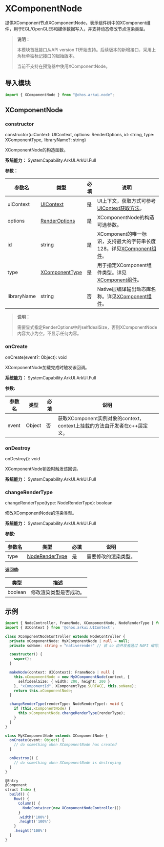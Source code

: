 # XComponentNode

提供XComponent节点XComponentNode，表示组件树中的XComponent组件，用于EGL/OpenGLES和媒体数据写入，并支持动态修改节点渲染类型。

> **说明：**
>
> 本模块首批接口从API version 11开始支持。后续版本的新增接口，采用上角标单独标记接口的起始版本。
> 
> 当前不支持在预览器中使用XComponentNode。

## 导入模块

```ts
import { XComponentNode } from "@ohos.arkui.node";
```

## XComponentNode

### constructor

constructor(uiContext: UIContext, options: RenderOptions, id: string, type: XComponentType, libraryName?: string)

XComponentNode的构造函数。

**系统能力：** SystemCapability.ArkUI.ArkUI.Full

**参数：**

| 参数名      | 类型                                                         | 必填 | 说明                                                         |
| ----------- | ------------------------------------------------------------ | ---- | ------------------------------------------------------------ |
| uiContext   | [UIContext](js-apis-arkui-UIContext.md)                      | 是   | UI上下文，获取方式可参考[UIContext获取方法](./js-apis-arkui-node.md#uicontext获取方法)。 |
| options     | [RenderOptions](./js-apis-arkui-builderNode.md#renderoptions) | 是   | XComponentNode的构造可选参数。                               |
| id          | string                                                       | 是   | XComponent的唯一标识，支持最大的字符串长度128。详见[XComponent组件](arkui-ts/ts-basic-components-xcomponent.md#xcomponent)。 |
| type        | [XComponentType](arkui-ts/ts-basic-components-xcomponent.md#xcomponenttype10枚举说明) | 是   | 用于指定XComponent组件类型。详见[XComponent组件](arkui-ts/ts-basic-components-xcomponent.md#xcomponent)。 |
| libraryName | string                                                       | 否   | Native层编译输出动态库名称。详见[XComponent组件](arkui-ts/ts-basic-components-xcomponent.md#xcomponent)。 |

> **说明：**
>
> 需要显式指定RenderOptions中的selfIdealSize，否则XComponentNode内容大小为空，不显示任何内容。

### onCreate

onCreate(event?: Object): void

XComponentNode加载完成时触发该回调。

**系统能力：** SystemCapability.ArkUI.ArkUI.Full

**参数:**

| 参数名 | 类型   | 必填 | 说明                                                         |
| ------ | ------ | ---- | ------------------------------------------------------------ |
| event  | Object | 否   | 获取XComponent实例对象的context，context上挂载的方法由开发者在c++层定义。 |

### onDestroy

onDestroy(): void

XComponentNode销毁时触发该回调。

**系统能力：** SystemCapability.ArkUI.ArkUI.Full

### changeRenderType

changeRenderType(type: NodeRenderType): boolean

修改XComponentNode的渲染类型。

**系统能力：** SystemCapability.ArkUI.ArkUI.Full

**参数:**

| 参数名 | 类型                                                     | 必填 | 说明             |
| ------ | ------------------------------------------------------------ | ---- | ------------------ |
| type   | [NodeRenderType](./js-apis-arkui-builderNode.md#noderendertype) | 是 | 需要修改的渲染类型。 |

**返回值:**

| 类型 | 描述                   |
| ---- | ---------------------- |
| boolean | 修改渲染类型是否成功。 |

## 示例

```ts
import { NodeController, FrameNode, XComponentNode, NodeRenderType } from "@ohos.arkui.node"
import { UIContext } from '@ohos.arkui.UIContext';

class XComponentNodeController extends NodeController {
  private xComponentNode: MyXComponentNode | null = null;
  private soName: string = "nativerender" // 该 so 由开发者通过 NAPI 编写并生成

  constructor() {
    super();
  }

  makeNode(context: UIContext): FrameNode | null {
    this.xComponentNode = new MyXComponentNode(context, {
      selfIdealSize: { width: 200, height: 200 }
    }, "xComponentId", XComponentType.SURFACE, this.soName);
    return this.xComponentNode;
  }

  changeRenderType(renderType: NodeRenderType): void {
    if (this.xComponentNode) {
      this.xComponentNode.changeRenderType(renderType);
    }
  }
}

class MyXComponentNode extends XComponentNode {
  onCreate(event: Object) {
    // do something when XComponentNode has created
  }

  onDestroy() {
    // do something when XComponentNode is destroying
  }
}

@Entry
@Component
struct Index {
  build() {
    Row() {
      Column() {
        NodeContainer(new XComponentNodeController())
      }
      .width('100%')
      .height('100%')
    }
    .height('100%')
  }
}
```
